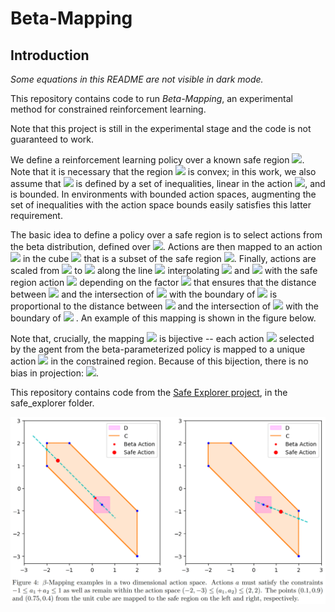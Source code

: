 # Beta-Mapping
## Introduction

*Some equations in this README are not visible in dark mode.* 

This repository contains code to run *Beta-Mapping*, an experimental method for constrained reinforcement learning.

Note that this project is still in the experimental stage and the code is not guaranteed to work.

We define a reinforcement learning policy over 
a known safe region <img src="https://render.githubusercontent.com/render/math?math={C}(s)">. 
Note that it is necessary that the region 
<img src="https://render.githubusercontent.com/render/math?math={C}(s)">
 is convex; in this work, we also assume that 
 <img src="https://render.githubusercontent.com/render/math?math={C}(s)">
  is defined by a set of inequalities, linear in the action 
  <img src="https://render.githubusercontent.com/render/math?math=a">, and is bounded. 
  In environments with bounded action spaces, augmenting the set of inequalities with the action space bounds easily satisfies this latter requirement. 

The basic idea to define a policy over a safe region is to select actions from the beta distribution, defined over 
<img src="https://render.githubusercontent.com/render/math?math=[0,1]^n">. 
Actions are then mapped to an action
<img src="https://render.githubusercontent.com/render/math?math=a^{'}">
in the cube 
<img src="https://render.githubusercontent.com/render/math?math=D\equiv p + \alpha[-1,1]^n">
that is a subset of the safe region 
<img src="https://render.githubusercontent.com/render/math?math={C}(s)">. Finally, actions are scaled from 
<img src="https://render.githubusercontent.com/render/math?math=D">
 to 
 <img src="https://render.githubusercontent.com/render/math?math={C}(s)">
along the line 
<img src="https://render.githubusercontent.com/render/math?math=\xi(t)= p+t (a'-p)">
 interpolating
 <img src="https://render.githubusercontent.com/render/math?math=a^{'}"> 
 and 
 <img src="https://render.githubusercontent.com/render/math?math=p"> 
 with the safe region action 
 <img src="https://render.githubusercontent.com/render/math?math=a^{''}=\xi(t^*)">
  depending on the factor 
  <img src="https://render.githubusercontent.com/render/math?math=t^*">
   that ensures that the distance between 
   <img src="https://render.githubusercontent.com/render/math?math=a^{''}">
    and the intersection of 
    <img src="https://render.githubusercontent.com/render/math?math=\xi(t)">
     with the boundary of 
     <img src="https://render.githubusercontent.com/render/math?math={C}(s)">
      is proportional to the distance between 
      <img src="https://render.githubusercontent.com/render/math?math=a^{'}">
       and the intersection of 
       <img src="https://render.githubusercontent.com/render/math?math=\xi(t)">
        with the boundary of 
        <img src="https://render.githubusercontent.com/render/math?math=D">
        . An example of this mapping is shown in the figure below.

Note that, crucially, the mapping 
<img src="https://render.githubusercontent.com/render/math?math=\xi(t^*)">
 is bijective -- each action 
 <img src="https://render.githubusercontent.com/render/math?math=a"> 
 selected by the agent from the beta-parameterized policy is mapped to a unique action 
 <img src="https://render.githubusercontent.com/render/math?math=a^{''}">
  in the constrained region. Because of this bijection, there is no bias in projection: 
  <img src="https://render.githubusercontent.com/render/math?math=Q_\pi(s,a^{''})-Q_\pi(s,a)=0">.

This repository contains code from the [Safe Explorer project](https://github.com/AgrawalAmey/safe-explorer),
in the safe_explorer folder.

![figure](beta_constraints/images/beta_mapping_example.png)